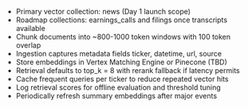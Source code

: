 - Primary vector collection: news (Day 1 launch scope)
- Roadmap collections: earnings_calls and filings once transcripts available
- Chunk documents into ~800-1000 token windows with 100 token overlap
- Ingestion captures metadata fields ticker, datetime, url, source
- Store embeddings in Vertex Matching Engine or Pinecone (TBD)
- Retrieval defaults to top_k = 8 with rerank fallback if latency permits
- Cache frequent queries per ticker to reduce repeated vector hits
- Log retrieval scores for offline evaluation and threshold tuning
- Periodically refresh summary embeddings after major events

